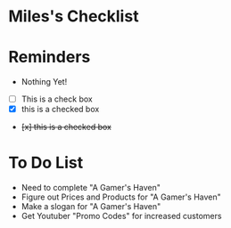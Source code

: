 # Miles's Checklist


# Reminders
- Nothing Yet!
- [ ] This is a check box
- [x] this is a checked box
- <del> [x] this is a checked box </del>

# To Do List
- Need to complete "A Gamer's Haven"
- Figure out Prices and Products for "A Gamer's Haven"
- Make a slogan for "A Gamer's Haven"
- Get Youtuber "Promo Codes" for increased customers
